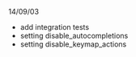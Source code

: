 14/09/03

- add integration tests
- setting disable_autocompletions
- setting disable_keymap_actions